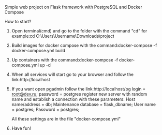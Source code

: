 Simple web project on Flask framework with PostgreSQL and Docker Compose

How to start?

1) Open terminal(cmd) and go to the folder with the command "cd" for example:cd C:\Users\Username\Downloads\project
2) Build images for docker compose with the command:docker-compose -f docker-compose.yml build
3) Up containers with the command:docker-compose -f docker-compose.yml up -d
4) When all services will start go to your browser and follow the link:http://localhost
5) If you want open pgadmin follow the link:http://localhost/pg
   login = root@dev.ru; password = postgres
   register new server with random name and establish a connection with these parameters:
   Host name/address = db; Maintenance database = flask_dbname; User name = postgres; Password = postgres;

   All these settings are in the file "docker-compose.yml"
7) Have fun!
